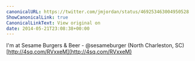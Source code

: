 ```yaml
---
canonicalURL: https://twitter.com/jmjordan/status/469253463004950528
ShowCanonicalLink: true
CanonicalLinkText: View original on
date: 2014-05-21T23:08:38+00:00
---
```

I'm at Sesame Burgers &amp; Beer - @sesameburger (North Charleston, SC) [http://4sq.com/RVxxeM](http://4sq.com/RVxxeM)